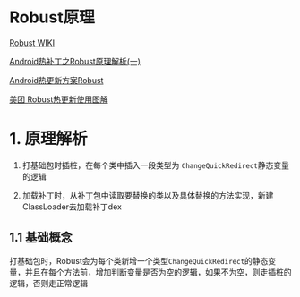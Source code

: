 # Robust原理

[Robust WIKI](https://github.com/Meituan-Dianping/Robust/wiki)

[Android热补丁之Robust原理解析(一)](http://w4lle.com/2017/03/31/robust-0/)

[Android热更新方案Robust](https://tech.meituan.com/android_robust.html)

[美团 Robust热更新使用图解](http://blog.csdn.net/dawN4get/article/details/72861966)

# 1. 原理解析

1. 打基础包时插桩，在每个类中插入一段类型为 `ChangeQuickRedirect`静态变量的逻辑

2. 加载补丁时，从补丁包中读取要替换的类以及具体替换的方法实现，新建ClassLoader去加载补丁dex


## 1.1 基础概念

打基础包时，Robust会为每个类新增一个类型`ChangeQuickRedirect`的静态变量，并且在每个方法前，增加判断变量是否为空的逻辑，如果不为空，则走插桩的逻辑，否则走正常逻辑


